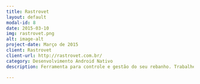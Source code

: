 ```yaml
---
title: Rastrovet
layout: default
modal-id: 8
date: 2015-03-10
img: rastrovet.png
alt: image-alt
project-date: Março de 2015
client: Rastrovet
client-url: http://rastrovet.com.br/
category: Desenvolvimento Android Nativo
description: Ferramenta para controle e gestão do seu rebanho. Trabalhei em todo o desenvolvimento do aplicativo android, como conexão com leitores bluetooth de RFID e exportação de dados em planilhas XLS.

---
```

